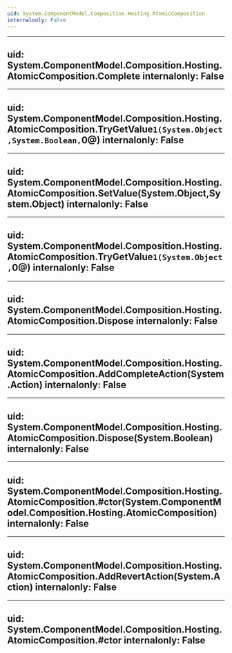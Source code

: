 ```yaml
---
uid: System.ComponentModel.Composition.Hosting.AtomicComposition
internalonly: False
---
```


---
uid: System.ComponentModel.Composition.Hosting.AtomicComposition.Complete
internalonly: False
---

---
uid: System.ComponentModel.Composition.Hosting.AtomicComposition.TryGetValue``1(System.Object,System.Boolean,``0@)
internalonly: False
---

---
uid: System.ComponentModel.Composition.Hosting.AtomicComposition.SetValue(System.Object,System.Object)
internalonly: False
---

---
uid: System.ComponentModel.Composition.Hosting.AtomicComposition.TryGetValue``1(System.Object,``0@)
internalonly: False
---

---
uid: System.ComponentModel.Composition.Hosting.AtomicComposition.Dispose
internalonly: False
---

---
uid: System.ComponentModel.Composition.Hosting.AtomicComposition.AddCompleteAction(System.Action)
internalonly: False
---

---
uid: System.ComponentModel.Composition.Hosting.AtomicComposition.Dispose(System.Boolean)
internalonly: False
---

---
uid: System.ComponentModel.Composition.Hosting.AtomicComposition.#ctor(System.ComponentModel.Composition.Hosting.AtomicComposition)
internalonly: False
---

---
uid: System.ComponentModel.Composition.Hosting.AtomicComposition.AddRevertAction(System.Action)
internalonly: False
---

---
uid: System.ComponentModel.Composition.Hosting.AtomicComposition.#ctor
internalonly: False
---
